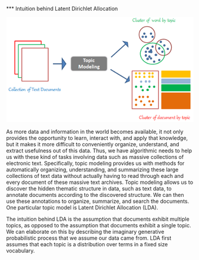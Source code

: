 *** Intuition behind Latent Dirichlet Allocation

![LDA model](images/image5.png)

As more data and information in the world becomes available, it not only provides the opportunity to learn, interact with, and apply that knowledge, but it makes it more difficult to conveniently organize, understand, and extract usefulness out of this data. Thus, we have algorithmic needs to help us with these kind of tasks involving data such as massive collections of electronic text. Specifically, topic modeling provides us with methods for automatically organizing, understanding, and summarizing these large collections of text data without actually having to read through each and every document of these massive text archives. Topic modeling allows us to discover the hidden thematic structure in data, such as text data, to annotate documents according to the discovered structure. We can then use these annotations to organize, summarize, and search the documents. One particular topic model is Latent Dirichlet Allocation (LDA).

The intuition behind LDA is the assumption that documents exhibit multiple topics, as opposed to the assumption that documents exhibit a single topic. We can elaborate on this by describing the imaginary generative probabilistic process that we assume our data came from. LDA first assumes that each topic is a distribution over terms in a fixed size vocabulary.
